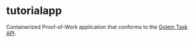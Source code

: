 # tutorialapp
Containerized Proof-of-Work application that conforms to the [Golem Task API](https://github.com/golemfactory/task-api/).